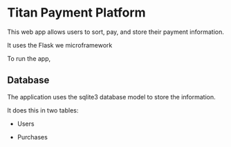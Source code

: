 # Titan Payment Platform

This web app allows users to sort, pay, and store their payment information.

It uses the Flask we microframework 

To run the app, 

## Database

The application uses the sqlite3 database model to store the information.

It does this in two tables:

- Users

- Purchases